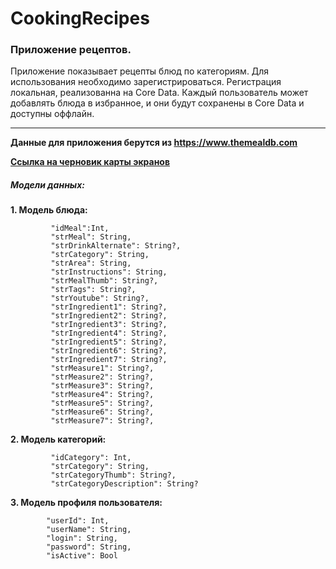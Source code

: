 # CookingRecipes

### Приложение рецептов.

Приложение показывает рецепты блюд по категориям. Для использования необходимо зарегистрироваться.
Регистрация локальная, реализованна на Core Data. Каждый пользователь может добавлять блюда в избранное, и они будут сохранены в Core Data и доступны оффлайн.

---

__Данные для приложения берутся из https://www.themealdb.com__

[__Ссылка на черновик карты экранов__](https://www.figma.com/file/nE5BM1rhnuqGtXYl4VS6uL/RecipeApp?node-id=0%3A1)

##### Модели данных:
__1. Модель блюда:__
```
         "idMeal":Int,
         "strMeal": String,
         "strDrinkAlternate": String?,
         "strCategory": String,
         "strArea": String,
         "strInstructions": String,
         "strMealThumb": String?,
         "strTags": String?,
         "strYoutube": String?,
         "strIngredient1": String?,
         "strIngredient2": String?,
         "strIngredient3": String?,
         "strIngredient4": String?,
         "strIngredient5": String?,
         "strIngredient6": String?,
         "strIngredient7": String?,
         "strMeasure1": String?,
         "strMeasure2": String?,
         "strMeasure3": String?,
         "strMeasure4": String?,
         "strMeasure5": String?,
         "strMeasure6": String?,
         "strMeasure7": String?,
```
__2. Модель категорий:__
```
         "idCategory": Int,
         "strCategory": String,
         "strCategoryThumb": String?,
         "strCategoryDescription": String?
```
__3. Модель профиля пользователя:__
```
        "userId": Int,
        "userName": String,
        "login": String,
        "password": String,
        "isActive": Bool
```
